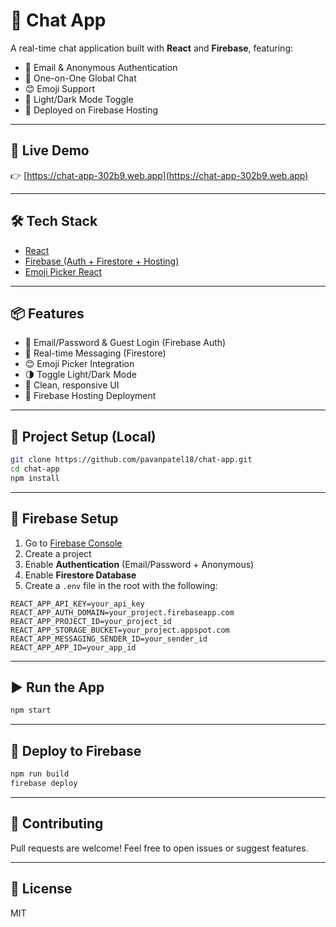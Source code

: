 # 📱 Chat App

A real-time chat application built with **React** and **Firebase**, featuring:
- 🔐 Email & Anonymous Authentication  
- 💬 One-on-One Global Chat  
- 😊 Emoji Support  
- 🌙 Light/Dark Mode Toggle  
- 🚀 Deployed on Firebase Hosting

---

## 🚀 Live Demo

👉 [https://chat-app-302b9.web.app](https://chat-app-302b9.web.app)

---

## 🛠 Tech Stack

- [React](https://reactjs.org/)
- [Firebase (Auth + Firestore + Hosting)](https://firebase.google.com/)
- [Emoji Picker React](https://www.npmjs.com/package/emoji-picker-react)

---

## 📦 Features

- 🔑 Email/Password & Guest Login (Firebase Auth)
- 💬 Real-time Messaging (Firestore)
- 😊 Emoji Picker Integration
- 🌗 Toggle Light/Dark Mode
- 📲 Clean, responsive UI
- 🚀 Firebase Hosting Deployment

---

## 📁 Project Setup (Local)

```bash
git clone https://github.com/pavanpatel18/chat-app.git
cd chat-app
npm install
```

---

## 🔧 Firebase Setup

1. Go to [Firebase Console](https://console.firebase.google.com/)
2. Create a project
3. Enable **Authentication** (Email/Password + Anonymous)
4. Enable **Firestore Database**
5. Create a `.env` file in the root with the following:

```
REACT_APP_API_KEY=your_api_key
REACT_APP_AUTH_DOMAIN=your_project.firebaseapp.com
REACT_APP_PROJECT_ID=your_project_id
REACT_APP_STORAGE_BUCKET=your_project.appspot.com
REACT_APP_MESSAGING_SENDER_ID=your_sender_id
REACT_APP_APP_ID=your_app_id
```

---

## ▶️ Run the App

```bash
npm start
```

---

## 🚀 Deploy to Firebase

```bash
npm run build
firebase deploy
```

---

## 🤝 Contributing

Pull requests are welcome! Feel free to open issues or suggest features.

---

## 📄 License

MIT